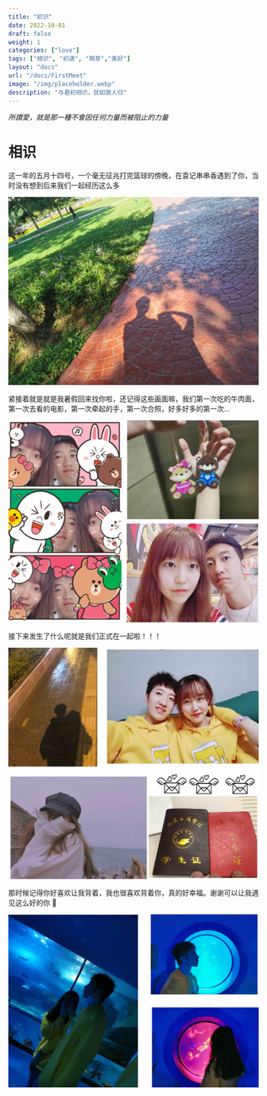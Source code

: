 ```yaml
---
title: "初识"
date: 2022-10-01
draft: false
weight: 1
categories: ["love"]
tags: ["相识", "初遇", "萌芽","美好"]
layout: "docs"
url: "/docs/FirstMeet"
image: "/img/placeholder.webp"
description: "与君初相识，犹如故人归"
---
```


*所謂愛，就是那一種不會因任何力量而被阻止的力量*

# 相识


这一年的五月十四号，一个毫无征兆打完篮球的傍晚，在袁记串串香遇到了你，当时没有想到后来我们一起经历这么多

![](FirstMeet.webp "相识")

紧接着就是就是我暑假回来找你啦，还记得这些画面嘛，我们第一次吃的牛肉面，第一次去看的电影，第一次牵起的手，第一次合照，好多好多的第一次...

![](Summer.jpg "")

接下来发生了什么呢就是我们正式在一起啦！！！

![](Together.jpg "～两个人～")

那时候记得你好喜欢让我背着，我也很喜欢背着你，真的好幸福。谢谢可以让我遇见这么好的你 💖

![](ocean.jpg "一组情头")